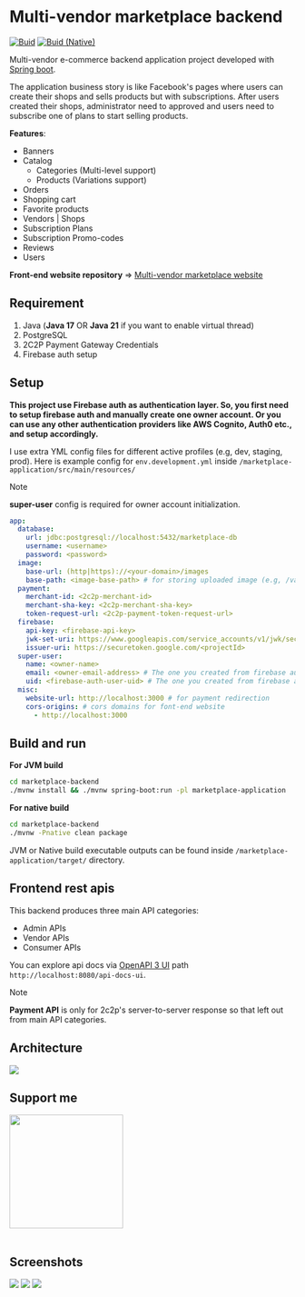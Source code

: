 # Multi-vendor marketplace backend

[![Buid](https://github.com/phyohtetarkar/marketplace-backend/actions/workflows/build.yml/badge.svg?event=workflow_dispatch)](https://github.com/phyohtetarkar/marketplace-backend/actions/workflows/build.yml)  [![Buid (Native)](https://github.com/phyohtetarkar/marketplace-backend/actions/workflows/build-native.yml/badge.svg?event=workflow_dispatch)](https://github.com/phyohtetarkar/marketplace-backend/actions/workflows/build-native.yml)

Multi-vendor e-commerce backend application project developed with [Spring boot](https://spring.io/projects/spring-boot/).

The application business story is like Facebook's pages where users can create their shops and sells products but with subscriptions. After users created their shops, administrator need to approved and users need to subscribe one of plans to start selling products.

**Features**:
<ul>
	<li>Banners</li>
	<li>
		Catalog
		<ul>
			<li>Categories (Multi-level support)</li>
			<li>Products (Variations support)</li>
		</ul>
	</li>
	<li>Orders</li>
	<li>Shopping cart</li>
	<li>Favorite products</li>
	<li>Vendors | Shops</li>
	<li>Subscription Plans</li>
	<li>Subscription Promo-codes</li>
	<li>Reviews</li>
	<li>Users</li>
</ul>


**Front-end website repository** => [Multi-vendor marketplace website](https://github.com/phyohtetarkar/marketplace-web/)


## Requirement

<ol>
	<li>Java (<b>Java 17</b> OR <b>Java 21</b> if you want to enable virtual thread)</li>
	<li>PostgreSQL</li>
	<li>2C2P Payment Gateway Credentials</li>
	<li>Firebase auth setup</li>
</ol>

## Setup

**This project use Firebase auth as authentication layer. So, you first need to setup firebase auth and manually create one owner account. Or you can use any other authentication providers like AWS Cognito, Auth0 etc., and setup accordingly.**

I use extra YML config files for different active profiles (e.g, dev, staging, prod). Here is example config for `env.development.yml` inside `/marketplace-application/src/main/resources/`

> [!NOTE]
> <b>super-user</b> config is required for owner account initialization.

```yml
app:
  database:
    url: jdbc:postgresql://localhost:5432/marketplace-db
    username: <username>
    password: <password>
  image:
    base-url: (http|https)://<your-domain>/images
    base-path: <image-base-path> # for storing uploaded image (e.g, /var/www/html/images)
  payment:
    merchant-id: <2c2p-merchant-id>
    merchant-sha-key: <2c2p-merchant-sha-key>
    token-request-url: <2c2p-payment-token-request-url>
  firebase:
    api-key: <firebase-api-key>
    jwk-set-uri: https://www.googleapis.com/service_accounts/v1/jwk/securetoken%40system.gserviceaccount.com
    issuer-uri: https://securetoken.google.com/<projectId>
  super-user:
    name: <owner-name>
    email: <owner-email-address> # The one you created from firebase auth
    uid: <firebase-auth-user-uid> # The one you created from firebase auth
  misc:
    website-url: http://localhost:3000 # for payment redirection
    cors-origins: # cors domains for font-end website
      - http://localhost:3000
```

## Build and run

**For JVM build**
```bash
cd marketplace-backend
./mvnw install && ./mvnw spring-boot:run -pl marketplace-application
```

**For native build**
```bash
cd marketplace-backend
./mvnw -Pnative clean package
```

JVM or Native build executable outputs can be found inside `/marketplace-application/target/` directory.

## Frontend rest apis

This backend produces three main API categories:

<ul>
	<li>Admin APIs</li>
	<li>Vendor APIs</li>
	<li>Consumer APIs</li>
</ul>

You can explore api docs via [OpenAPI 3 UI](https://springdoc.org/) path `http://localhost:8080/api-docs-ui`.

> [!NOTE]
> <b>Payment API</b> is only for 2c2p's server-to-server response so that left out from main API categories.

## Architecture

<img src="images/architecture.png">

## Support me

<a href="https://www.buymeacoffee.com/yzox2vc1i">
	<img src="images/bmc-button.png" width="200">
</a>
<br/>
<br/>


## Screenshots

<img src="images/shop-dashboard.png">

<img src="images/product-detail.png">

<img src="images/admin-dashboard.png">



